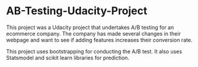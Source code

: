 # AB-Testing-Udacity-Project
This project was a Udacity project that undertakes A/B testing for an ecommerce company. The company has made several changes in their webpage and want to see if adding features increases their conversion rate.

This project uses bootstrapping for conducting the A/B test. It also uses Statsmodel and scikit learn libraries for prediction.
